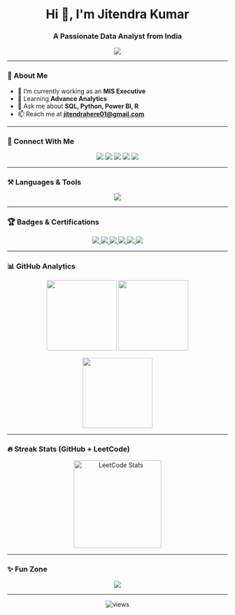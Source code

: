 <h1 align="center">
  Hi 👋, I'm Jitendra Kumar
</h1>
<h3 align="center">
  A Passionate Data Analyst from India
</h3>

<p align="center">
  <img src="https://readme-typing-svg.herokuapp.com?size=22&duration=4000&color=2F81F7&center=true&vCenter=true&width=600&height=50&lines=SQL+%7C+Python+%7C+Power+BI+%7C+R;Always+learning+new+skills;Turning+data+into+insights+%F0%9F%93%8A;Passionate+about+Data+Engineering+%26+Analytics" />
</p>

---

### 🌱 About Me
- 🔭 I’m currently working as an **MIS Executive**  
- 🌱 Learning **Advance Analytics**  
- 💬 Ask me about **SQL, Python, Power BI, R**  
- 📫 Reach me at **jitendrahere01@gmail.com**  

---

### 🤝 Connect With Me
<p align="center">
  <a href="https://linkedin.com/in/jitendrakumar01"><img src="https://img.shields.io/badge/LinkedIn-0A66C2.svg?&style=for-the-badge&logo=linkedin&logoColor=white" /></a>
  <a href="https://instagram.com/_jiitendra_"><img src="https://img.shields.io/badge/Instagram-E4405F.svg?&style=for-the-badge&logo=instagram&logoColor=white" /></a>
  <a href="https://leetcode.com/u/Jitendrahere01/"><img src="https://img.shields.io/badge/LeetCode-FFA116.svg?&style=for-the-badge&logo=leetcode&logoColor=white" /></a>
  <a href="https://www.hackerrank.com/choprajitu02"><img src="https://img.shields.io/badge/HackerRank-2EC866.svg?&style=for-the-badge&logo=hackerrank&logoColor=white" /></a>
  <a href="https://www.codechef.com/users/jitendra2003"><img src="https://img.shields.io/badge/CodeChef-5B4638.svg?&style=for-the-badge&logo=codechef&logoColor=white" /></a>
</p>

---

### ⚒️ Languages & Tools
<p align="center">
  <img src="https://skillicons.dev/icons?i=python,mysql,postgresql,aws,pandas,seaborn,git,github,vscode" />
</p>

---

### 🏆 Badges & Certifications
<p align="center">
  <!-- HackerRank -->
  <a href="https://www.hackerrank.com/certificates/5d3cc7a9bc02">
    <img src="https://img.shields.io/badge/Python%20(Basic)-HackerRank-brightgreen?style=for-the-badge&logo=hackerrank" />
  </a>

  <!-- CodeChef -->
  <a href="https://www.codechef.com/certificates/public/2d01155">
    <img src="https://img.shields.io/badge/Learn%20SQL%20-CodeChef-brown?style=for-the-badge&logo=codechef" />
  </a>

  <a href="https://www.codechef.com/certificates/public/574d973">
    <img src="https://img.shields.io/badge/CodeChef-Python%20Basic-brown?style=for-the-badge&logo=codechef" />
  </a>

  <a href="https://www.codechef.com/certificates/public/da496cc">
    <img src="https://img.shields.io/badge/CodeChef-Advance%20SQL-brown?style=for-the-badge&logo=codechef" />
  </a>

  <a href="https://www.codechef.com/certificates/public/41042e7">
    <img src="https://img.shields.io/badge/CodeChef-SQL%20Practice-brown?style=for-the-badge&logo=codechef" />
  </a>

  <a href="https://www.codechef.com/certificates/public/a7e6c57">
    <img src="https://img.shields.io/badge/CodeChef-SQL%20AT%20Work-brown?style=for-the-badge&logo=codechef" />
  </a>
</p>

---

### 📊 GitHub Analytics
<p align="center">
  <!-- GitHub Stats -->
  <img src="https://github-readme-stats.vercel.app/api?username=jgithub02&show_icons=true&theme=tokyonight" height="160"/>
  
  <!-- Top Languages -->
  <img src="https://github-readme-stats.vercel.app/api/top-langs/?username=jgithub02&layout=compact&theme=tokyonight" height="160"/>
</p>

<p align="center">
  <!-- Current Streak -->
  <img src="https://streak-stats.demolab.com?user=jgithub02&theme=tokyonight&hide_border=true" height="160"/>
</p>

---

### 🔥 Streak Stats (GitHub + LeetCode)
<p align="center">
  
  <!-- LeetCode Streak -->
  <a href="https://leetcode.com/u/Jitendrahere01/" target="_blank">
    <img src="https://leetcard.jacoblin.cool/Jitendrahere01?theme=dark&font=Fira%20Code&ext=heatmap&ext=contest" height="200" alt="LeetCode Stats"/>
  </a>
</p>

---

### ✨ Fun Zone
<p align="center">
  <img src="https://quotes-github-readme.vercel.app/api?type=horizontal&theme=tokyonight" />
</p>

---

<p align="center"> 
  <img src="https://komarev.com/ghpvc/?username=jgithub02&label=Profile+Views&color=2f81f7&style=for-the-badge" alt="views" /> 
</p>
